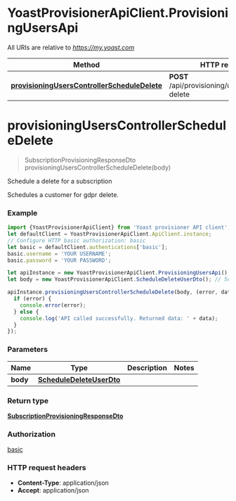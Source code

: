 # YoastProvisionerApiClient.ProvisioningUsersApi

All URIs are relative to *https://my.yoast.com*

Method | HTTP request | Description
------------- | ------------- | -------------
[**provisioningUsersControllerScheduleDelete**](ProvisioningUsersApi.md#provisioningUsersControllerScheduleDelete) | **POST** /api/provisioning/user/schedule-delete | Schedule a delete for a subscription

<a name="provisioningUsersControllerScheduleDelete"></a>
# **provisioningUsersControllerScheduleDelete**
> SubscriptionProvisioningResponseDto provisioningUsersControllerScheduleDelete(body)

Schedule a delete for a subscription

Schedules a customer for gdpr delete.

### Example
```javascript
import {YoastProvisionerApiClient} from 'Yoast provisioner API client';
let defaultClient = YoastProvisionerApiClient.ApiClient.instance;
// Configure HTTP basic authorization: basic
let basic = defaultClient.authentications['basic'];
basic.username = 'YOUR USERNAME';
basic.password = 'YOUR PASSWORD';

let apiInstance = new YoastProvisionerApiClient.ProvisioningUsersApi();
let body = new YoastProvisionerApiClient.ScheduleDeleteUserDto(); // ScheduleDeleteUserDto | 

apiInstance.provisioningUsersControllerScheduleDelete(body, (error, data, response) => {
  if (error) {
    console.error(error);
  } else {
    console.log('API called successfully. Returned data: ' + data);
  }
});
```

### Parameters

Name | Type | Description  | Notes
------------- | ------------- | ------------- | -------------
 **body** | [**ScheduleDeleteUserDto**](ScheduleDeleteUserDto.md)|  | 

### Return type

[**SubscriptionProvisioningResponseDto**](SubscriptionProvisioningResponseDto.md)

### Authorization

[basic](../README.md#basic)

### HTTP request headers

 - **Content-Type**: application/json
 - **Accept**: application/json

